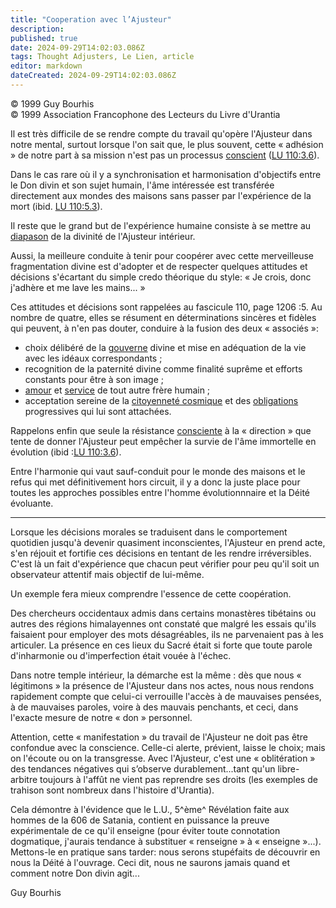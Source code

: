 ```yaml
---
title: "Cooperation avec l’Ajusteur"
description: 
published: true
date: 2024-09-29T14:02:03.086Z
tags: Thought Adjusters, Le Lien, article
editor: markdown
dateCreated: 2024-09-29T14:02:03.086Z
---
```


<p class="v-card v-sheet theme--light grey lighten-3 px-2">© 1999 Guy Bourhis<br>© 1999 Association Francophone des Lecteurs du Livre d'Urantia</p>

Il est très difficile de se rendre compte du travail qu'opère l'Ajusteur dans notre mental, surtout lorsque l'on sait que, le plus souvent, cette « adhésion » de notre part à sa mission n'est pas un processus <ins>conscient</ins> ([LU 110:3.6](/fr/The_Urantia_Book/110#p3_6)).

Dans le cas rare où il y a synchronisation et harmonisation d'objectifs entre le Don divin et son sujet humain, l'âme intéressée est transférée directement aux mondes des maisons sans passer par l'expérience de la mort (ibid. [LU 110:5.3](/fr/The_Urantia_Book/110#p5_3)).

Il reste que le grand but de l'expérience humaine consiste à se mettre au <ins>diapason</ins> de la divinité de l'Ajusteur intérieur.

Aussi, la meilleure conduite à tenir pour coopérer avec cette merveilleuse fragmentation divine est d'adopter et de respecter quelques attitudes et décisions s'écartant du simple credo théorique du style: « Je crois, donc j'adhère et me lave les mains... »

Ces attitudes et décisions sont rappelées au fascicule 110, page 1206 :5. Au nombre de quatre, elles se résument en déterminations sincères et fidèles qui peuvent, à n'en pas douter, conduire à la fusion des deux « associés »:

- choix délibéré de la <ins>gouverne</ins> divine et mise en adéquation de la vie avec les idéaux correspondants ;
- recognition de la paternité divine comme finalité suprême et efforts constants pour être à son image ;
- <ins>amour</ins> et <ins>service</ins> de tout autre frère humain ;
- acceptation sereine de la <ins>citoyenneté cosmique</ins> et des <ins>obligations</ins> progressives qui lui sont attachées.

Rappelons enfin que seule la résistance <ins>consciente</ins> à la « direction » que tente de donner l'Ajusteur peut empêcher la survie de l'âme immortelle en évolution (ibid :[LU 110:3.6](/fr/The_Urantia_Book/110#p3_6)).

Entre l'harmonie qui vaut sauf-conduit pour le monde des maisons et le refus qui met définitivement hors circuit, il y a donc la juste place pour toutes les approches possibles entre l'homme évolutionnnaire et la Déité évoluante.

---

Lorsque les décisions morales se traduisent dans le comportement quotidien jusqu'à devenir quasiment inconscientes, l'Ajusteur en prend acte, s'en réjouit et fortifie ces décisions en tentant de les rendre irréversibles. C'est là un fait d'expérience que chacun peut vérifier pour peu qu'il soit un observateur attentif mais objectif de lui-même.

Un exemple fera mieux comprendre l'essence de cette coopération.

Des chercheurs occidentaux admis dans certains monastères tibétains ou autres des régions himalayennes ont constaté que malgré les essais qu'ils faisaient pour employer des mots désagréables, ils ne parvenaient pas à les articuler. La présence en ces lieux du Sacré était si forte que toute parole d'inharmonie ou d'imperfection était vouée à l'échec.

Dans notre temple intérieur, la démarche est la même : dès que nous « légitimons » la présence de l'Ajusteur dans nos actes, nous nous rendons rapidement compte que celui-ci verrouille l'accès à de mauvaises pensées, à de mauvaises paroles, voire à des mauvais penchants, et ceci, dans l'exacte mesure de notre « don » personnel.

Attention, cette « manifestation » du travail de l'Ajusteur ne doit pas être confondue avec la conscience. Celle-ci alerte, prévient, laisse le choix; mais on l'écoute ou on la transgresse. Avec l'Ajusteur, c'est une « oblitération » des tendances négatives qui s’observe durablement...tant qu'un libre-arbitre toujours à l'affût ne vient pas reprendre ses droits (les exemples de trahison sont nombreux dans l'histoire d'Urantia).

Cela démontre à l'évidence que le L.U., 5^ème^ Révélation faite aux hommes de la 606 de Satania, contient en puissance la preuve expérimentale de ce qu'il enseigne (pour éviter toute connotation dogmatique, j'aurais tendance à substituer « renseigne » à « enseigne »...). Mettons-le en pratique sans tarder: nous serons stupéfaits de découvrir en nous la Déité à l'ouvrage. Ceci dit, nous ne saurons jamais quand et comment notre Don divin agit...

Guy Bourhis